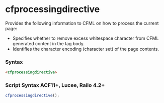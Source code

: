 # cfprocessingdirective

Provides the following information to CFML on how to process the current page:

 * Specifies whether to remove excess whitespace character from
 CFML generated content in the tag body.
 * Identifies the character encoding (character set) of the page
 contents.

### Syntax

```html
<cfprocessingdirective>
```

### Script Syntax ACF11+, Lucee, Railo 4.2+

```javascript
cfprocessingdirective();
```
